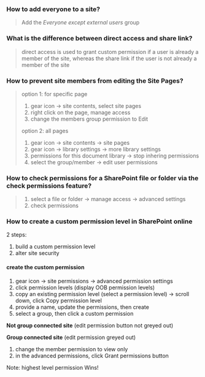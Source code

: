 ### How to add everyone to a site?
>Add the *Everyone except external users* group

### What is the difference between direct access and share link?
>direct access is used to grant custom permission if a user is already a member of the site, whereas the share link if the user is not already a member of the site


### How to prevent site members from editing the Site Pages?

> option 1: for specific page
> 
> 1. gear icon -> site contents, select site pages
> 2. right click on the page, manage access
> 3. change the members group permission to Edit
> 
> option 2: all pages 
> 
> 1. gear icon -> site contents -> site pages
> 2. gear icon -> library settings -> more library settings
> 3. permissions for this document library -> stop inhering permissions
> 4. select the group/member -> edit user permissions



### How to check permissions for a SharePoint file or folder via the check permissions feature?

>1. select a file or folder -> manage access -> advanced settings
>2. check permissions



### How to create a custom permission level in SharePoint online

2 steps:

1. build a custom permission level
2. alter site security

#### create the custom permission

1. gear icon -> site permissions -> advanced permission settings
2. click permission levels (display OOB permission levels)
3. copy an existing permission level (select a permission level) -> scroll down, click Copy permission level
4. provide a name, update the permissions, then create
5. select a group, then click a custom permission

**Not group connected site** (edit permission button not greyed out)

**Group connected site** (edit permission greyed out)

1. change the member permission to view only
2. in the advanced permissions, click Grant permissions button

Note: highest level permission Wins!




